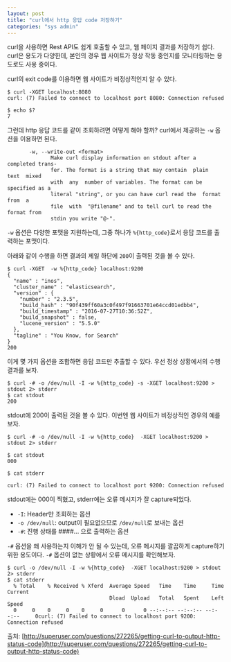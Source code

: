 ```yaml
---
layout: post
title: "curl에서 http 응답 code 저장하기"
categories: "sys admin"
---
```


curl을 사용하면 Rest API도 쉽게 호출할 수 있고, 웹 페이지 결과를 저장하기 쉽다. curl은 용도가 다양한데, 본인의 경우 웹 사이트가 정상 작동 중인지를 모니터링하는 용도로도 사용 중이다.

curl의 exit code를 이용하면 웹 사이트가 비정상적인지 알 수 있다.

```
$ curl -XGET localhost:8080
curl: (7) Failed to connect to localhost port 8080: Connection refused

$ echo $?
7
```

그런데 http 응답 코드를 같이 조회하려면 어떻게 해야 할까? curl에서 제공하는 `-w` 옵션을 이용하면 된다.

```
       -w, --write-out <format>
              Make curl display information on stdout after a completed trans-
              fer. The format is a string that may contain  plain  text  mixed
              with  any  number of variables. The format can be specified as a
              literal "string", or you can have curl read the  format  from  a
              file  with  "@filename" and to tell curl to read the format from
              stdin you write "@-".
```

`-w` 옵션은 다양한 포맷을 지원하는데, 그중 하나가 `%{http_code}`로서 응답 코드를 출력하는 포맷이다.

아래와 같이 수행을 하면 결과의 제일 하단에 `200`이 출력된 것을 볼 수 있다.

```
$ curl -XGET  -w %{http_code} localhost:9200
{
  "name" : "inos",
  "cluster_name" : "elasticsearch",
  "version" : {
    "number" : "2.3.5",
    "build_hash" : "90f439ff60a3c0f497f91663701e64ccd01edbb4",
    "build_timestamp" : "2016-07-27T10:36:52Z",
    "build_snapshot" : false,
    "lucene_version" : "5.5.0"
  },
  "tagline" : "You Know, for Search"
}
200
```

이게 몇 가지 옵션을 조합하면 응답 코드만 추출할 수 있다. 우선 정상 상황에서의 수행 결과를 보자.

```
$ curl -# -o /dev/null -I -w %{http_code} -s -XGET localhost:9200 > stdout 2> stderr
$ cat stdout
200
```

stdout에 200이 출력된 것을 볼 수 있다. 이번엔 웹 사이트가 비정상적인 경우의 예를 보자.

```
$ curl -# -o /dev/null -I -w %{http_code}  -XGET localhost:9200 > stdout 2> stderr

$ cat stdout
000

$ cat stderr

curl: (7) Failed to connect to localhost port 9200: Connection refused
```

stdout에는 000이 찍혔고, stderr에는 오류 메시지가 잘 capture되었다.

- `-I`: Header만 조회하는 옵션
- `-o /dev/null`: output이 필요없으므로 `/dev/null`로 보내는 옵션
- `-#`: 진행 상태를 ####... 으로 출력하는 옵션

`-#` 옵션을 왜 사용하는지 이해가 안 될 수 있는데, 오류 메시지를 깔끔하게 capture하기 위한 용도이다. `-#` 옵션이 없는 상황에서 오류 메시지를 확인해보자.

```
$ curl -o /dev/null -I -w %{http_code}  -XGET localhost:9200 > stdout 2> stderr
$ cat stderr
  % Total    % Received % Xferd  Average Speed   Time    Time     Time  Current
                                 Dload  Upload   Total   Spent    Left  Speed
  0     0    0     0    0     0      0      0 --:--:-- --:--:-- --:--:--     0curl: (7) Failed to connect to localhost port 9200: Connection refused
```

출처: [http://superuser.com/questions/272265/getting-curl-to-output-http-status-code](http://superuser.com/questions/272265/getting-curl-to-output-http-status-code)
